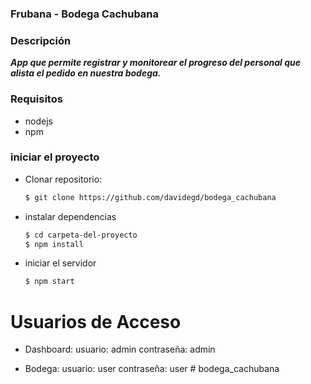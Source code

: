### Frubana - Bodega Cachubana

### Descripción
**_App que permite registrar y monitorear el progreso del personal que alista el pedido en nuestra bodega._**



### Requisitos
* nodejs
* npm

### iniciar el proyecto
* Clonar repositorio:

  ``` bash
  $ git clone https://github.com/davidegd/bodega_cachubana
  ```
* instalar dependencias
  ``` bash
  $ cd carpeta-del-proyecto
  $ npm install
  ```
* iniciar el servidor
  ``` bash
  $ npm start
  ```
# Usuarios de Acceso
* Dashboard:
 usuario: admin
 contraseña: admin

* Bodega:
 usuario: user
 contraseña: user
#   b o d e g a _ c a c h u b a n a  
 